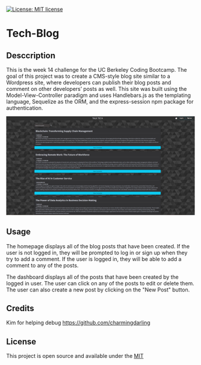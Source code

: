 [![License: MIT license](https://img.shields.io/badge/License-MIT_license-success)](https://opensource.org/licenses/MIT)  
# Tech-Blog

## Desccription
This is the week 14 challenge for the UC Berkeley Coding Bootcamp. The goal of this project was to create a CMS-style blog site similar to a Wordpress site, where developers can publish their blog posts and comment on other developers’ posts as well. This site was built using the Model-View-Controller paradigm and uses Handlebars.js as the templating language, Sequelize as the ORM, and the express-session npm package for authentication.

![Alt text](Images/tech.png)

## Usage
The homepage displays all of the blog posts that have been created. If the user is not logged in, they will be prompted to log in or sign up when they try to add a comment. If the user is logged in, they will be able to add a comment to any of the posts.

The dashboard displays all of the posts that have been created by the logged in user. The user can click on any of the posts to edit or delete them. The user can also create a new post by clicking on the "New Post" button.

## Credits
Kim for helping debug https://github.com/charmingdarling

## License
This project is open source and available under the [MIT](./LICENSE)
